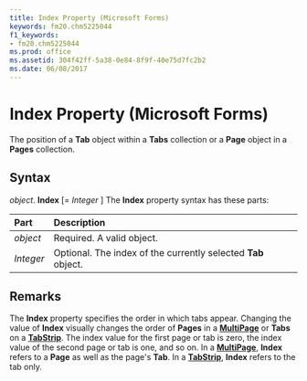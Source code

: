 ```yaml
---
title: Index Property (Microsoft Forms)
keywords: fm20.chm5225044
f1_keywords:
- fm20.chm5225044
ms.prod: office
ms.assetid: 304f42ff-5a38-0e84-8f9f-40e75d7fc2b2
ms.date: 06/08/2017
---
```



# Index Property (Microsoft Forms)



The position of a  **Tab** object within a **Tabs** collection or a **Page** object in a **Pages** collection.

## Syntax

_object_. **Index** [= _Integer_ ]
The  **Index** property syntax has these parts:


|Part|Description|
|:-----|:-----|
| _object_|Required. A valid object.|
| _Integer_|Optional. The index of the currently selected  **Tab** object.|

## Remarks

The  **Index** property specifies the order in which tabs appear. Changing the value of **Index** visually changes the order of **Pages** in a **[MultiPage](multipage-control.md)** or **Tabs** on a **[TabStrip](tabstrip-control.md)**. The index value for the first page or tab is zero, the index value of the second page or tab is one, and so on.
In a  **[MultiPage](multipage-control.md)**, **Index** refers to a **Page** as well as the page's **Tab**. In a **[TabStrip](tabstrip-control.md)**, **Index** refers to the tab only.

